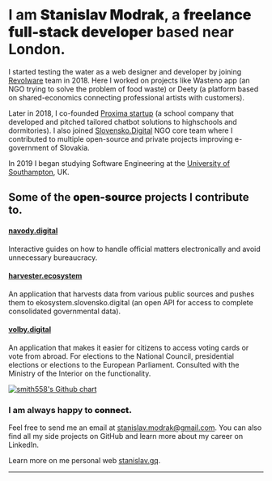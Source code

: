<div class="content">

<main class="list">

<div>

# I am <span style="font-weight: bolder;">Stanislav Modrak</span>, a <span style="font-weight: bolder;">freelance full-stack developer</span> based near London.

I started testing the water as a web designer and developer by joining [Revolware](https://revolware.com/) team in 2018\. Here I worked on projects like <span style="color: var(--maincolor);">Wasteno app</span> (an NGO trying to solve the problem of food waste) or <span style="color: var(--maincolor);">Deety</span> (a platform based on shared-economics connecting professional artists with customers).

Later in 2018, I co-founded [Proxima startup](https://smith558.github.io/) (a school company that developed and pitched tailored chatbot solutions to highschools and dormitories). I also joined [Slovensko.Digital](https://slovensko.digital/) NGO core team where I contributed to multiple <span style="color: var(--maincolor);">open-source</span> and private projects improving e-government of Slovakia.

In 2019 I began studying <span style="color: var(--maincolor);">Software Engineering</span> at the [University of Southampton](https://www.southampton.ac.uk/), UK.

</div>

<div>

## Some of the <span style="font-weight: bolder;">open-source</span> projects I contribute to.

<div>

#### [navody.digital](https://github.com/slovensko-digital/navody.digital)

Interactive guides on how to handle official matters electronically and avoid unnecessary bureaucracy.

<div>

#### [harvester.ecosystem](https://github.com/slovensko-digital/harvester.ecosystem)

An application that harvests data from various public sources and pushes them to ekosystem.slovensko.digital (an open API for access to complete consolidated governmental data).

<div>

#### [volby.digital](https://github.com/slovensko-digital/volby.digital)

An application that makes it easier for citizens to access voting cards or vote from abroad. For elections to the National Council, presidential elections or elections to the European Parliament. Consulted with the Ministry of the Interior on the functionality.

[![smith558's Github chart](https://ghchart.rshah.org/smith558)](https://github.com/smith558)</div>

<div>

### I am always happy to <span style="font-weight: bolder;">connect.</span>

Feel free to send me an email at [stanislav.modrak@gmail.com](mailto:stanislav.modrak@gmail.com). You can also find all my side projects on <span style="color: var(--maincolor);">GitHub</span> and learn more about my career on <span style="color: var(--maincolor);">LinkedIn</span>.

Learn more on me personal web [stanislav.gq](https://stanislav.gq).

</div>

</main>

<footer>

* * *

</div>
